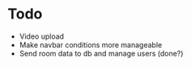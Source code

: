 # Todo
- Video upload
- Make navbar conditions more manageable
- Send room data to db and manage users (done?)
